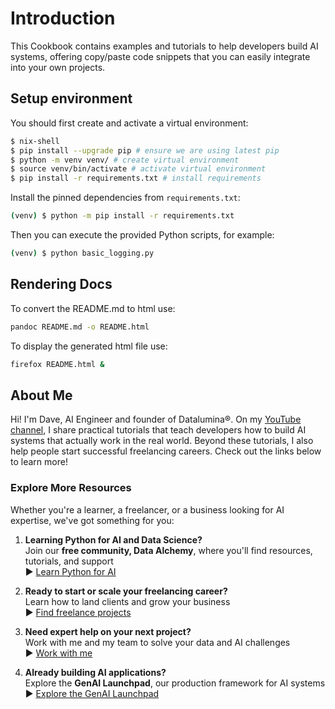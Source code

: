 # Introduction

This Cookbook contains examples and tutorials to help developers build AI systems, offering copy/paste code snippets that you can easily integrate into your own projects.

## Setup environment

You should first create and activate a virtual environment:

```sh
$ nix-shell
$ pip install --upgrade pip # ensure we are using latest pip
$ python -m venv venv/ # create virtual environment
$ source venv/bin/activate # activate virtual environment
$ pip install -r requirements.txt # install requirements
```

Install the pinned dependencies from `requirements.txt`:

```sh
(venv) $ python -m pip install -r requirements.txt
```

Then you can execute the provided Python scripts, for example:

```sh
(venv) $ python basic_logging.py
```

## Rendering Docs

To convert the README.md to html use:

```sh
pandoc README.md -o README.html
```

To display the generated html file use:

```sh
firefox README.html &
```


## About Me

Hi! I'm Dave, AI Engineer and founder of Datalumina®. On my [YouTube channel](https://www.youtube.com/@daveebbelaar?sub_confirmation=1), I share practical tutorials that teach developers how to build AI systems that actually work in the real world. Beyond these tutorials, I also help people start successful freelancing careers. Check out the links below to learn more!

### Explore More Resources

Whether you're a learner, a freelancer, or a business looking for AI expertise, we've got something for you:

1. **Learning Python for AI and Data Science?**  
   Join our **free community, Data Alchemy**, where you'll find resources, tutorials, and support  
   ▶︎ [Learn Python for AI](https://www.skool.com/data-alchemy)

2. **Ready to start or scale your freelancing career?**  
   Learn how to land clients and grow your business  
   ▶︎ [Find freelance projects](https://www.datalumina.com/data-freelancer)

3. **Need expert help on your next project?**  
   Work with me and my team to solve your data and AI challenges  
   ▶︎ [Work with me](https://www.datalumina.com/solutions)

4. **Already building AI applications?**  
   Explore the **GenAI Launchpad**, our production framework for AI systems  
   ▶︎ [Explore the GenAI Launchpad](https://launchpad.datalumina.com/)
